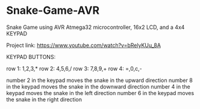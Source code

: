 # Snake-Game-AVR
Snake Game using AVR Atmega32 microcontroller, 16x2 LCD, and a 4x4 KEYPAD

Project link: https://www.youtube.com/watch?v=bRelyKUu_8A

KEYPAD BUTTONS:

row 1: 1,2,3,*
row 2: 4,5,6,/
row 3: 7,8,9,+
row 4: =,0,c,-



number 2 in the keypad moves the snake in the upward direction
number 8 in the keypad moves the snake in the downward direction
number 4 in the keypad moves the snake in the left direction
number 6 in the keypad moves the snake in the right direction

